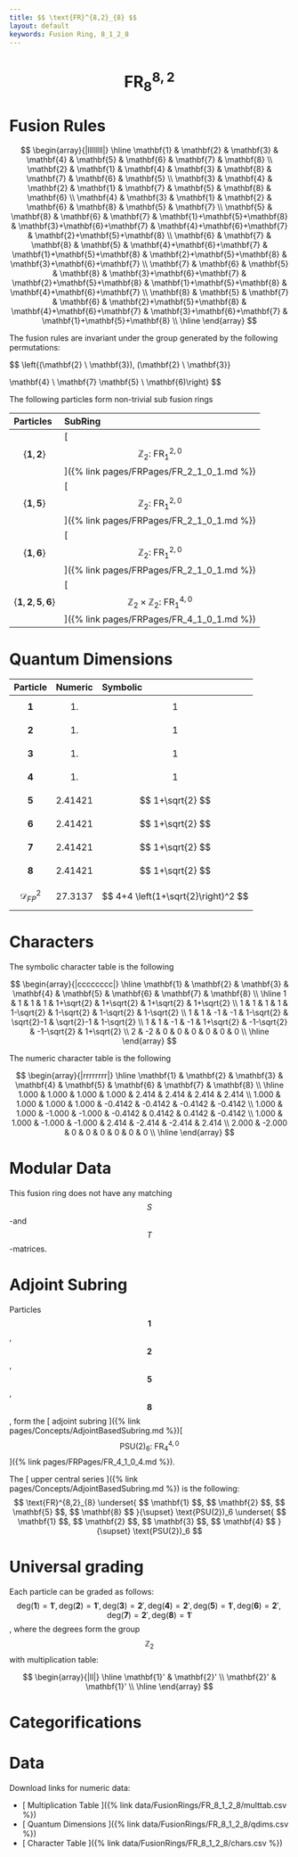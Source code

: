 ```yaml
---
title: $$ \text{FR}^{8,2}_{8} $$
layout: default
keywords: Fusion Ring, 8_1_2_8
---
```

# $$ \text{FR}^{8,2}_{8} $$


# Fusion Rules

$$
\begin{array}{|llllllll|}
\hline
 \mathbf{1} & \mathbf{2} & \mathbf{3} & \mathbf{4} & \mathbf{5} & \mathbf{6} & \mathbf{7} & \mathbf{8} \\
 \mathbf{2} & \mathbf{1} & \mathbf{4} & \mathbf{3} & \mathbf{8} & \mathbf{7} & \mathbf{6} & \mathbf{5} \\
 \mathbf{3} & \mathbf{4} & \mathbf{2} & \mathbf{1} & \mathbf{7} & \mathbf{5} & \mathbf{8} & \mathbf{6} \\
 \mathbf{4} & \mathbf{3} & \mathbf{1} & \mathbf{2} & \mathbf{6} & \mathbf{8} & \mathbf{5} & \mathbf{7} \\
 \mathbf{5} & \mathbf{8} & \mathbf{6} & \mathbf{7} & \mathbf{1}+\mathbf{5}+\mathbf{8} & \mathbf{3}+\mathbf{6}+\mathbf{7} & \mathbf{4}+\mathbf{6}+\mathbf{7} & \mathbf{2}+\mathbf{5}+\mathbf{8} \\
 \mathbf{6} & \mathbf{7} & \mathbf{8} & \mathbf{5} & \mathbf{4}+\mathbf{6}+\mathbf{7} & \mathbf{1}+\mathbf{5}+\mathbf{8} & \mathbf{2}+\mathbf{5}+\mathbf{8} & \mathbf{3}+\mathbf{6}+\mathbf{7} \\
 \mathbf{7} & \mathbf{6} & \mathbf{5} & \mathbf{8} & \mathbf{3}+\mathbf{6}+\mathbf{7} & \mathbf{2}+\mathbf{5}+\mathbf{8} & \mathbf{1}+\mathbf{5}+\mathbf{8} & \mathbf{4}+\mathbf{6}+\mathbf{7} \\
 \mathbf{8} & \mathbf{5} & \mathbf{7} & \mathbf{6} & \mathbf{2}+\mathbf{5}+\mathbf{8} & \mathbf{4}+\mathbf{6}+\mathbf{7} & \mathbf{3}+\mathbf{6}+\mathbf{7} & \mathbf{1}+\mathbf{5}+\mathbf{8} \\
\hline
\end{array}
$$


The fusion rules are invariant under the group generated by the following permutations:

$$ \left\{(\mathbf{2} \ \mathbf{3}), (\mathbf{2} \ \mathbf{3}}

 \mathbf{4} \ \mathbf{7}  \mathbf{5} \ \mathbf{6)\right\} $$


The following particles form non-trivial sub fusion rings

| Particles | SubRing |
| :------ | :------ |
| $$ \{\mathbf{1},\mathbf{2}\} $$ | [ $$ \mathbb{Z}_2:\ \text{FR}^{2,0}_{1} $$ ]({% link pages/FRPages/FR_2_1_0_1.md %}) |
| $$ \{\mathbf{1},\mathbf{5}\} $$ | [ $$ \mathbb{Z}_2:\ \text{FR}^{2,0}_{1} $$ ]({% link pages/FRPages/FR_2_1_0_1.md %}) |
| $$ \{\mathbf{1},\mathbf{6}\} $$ | [ $$ \mathbb{Z}_2:\ \text{FR}^{2,0}_{1} $$ ]({% link pages/FRPages/FR_2_1_0_1.md %}) |
| $$ \{\mathbf{1},\mathbf{2},\mathbf{5},\mathbf{6}\} $$ | [ $$ \mathbb{Z}_2\times \mathbb{Z}_2:\ \text{FR}^{4,0}_{1} $$ ]({% link pages/FRPages/FR_4_1_0_1.md %}) |


# Quantum Dimensions

| Particle | Numeric | Symbolic |
| :------ | :------ | :------ |
| $$ \mathbf{1} $$ | $$ 1. $$ | $$ 1 $$ |
| $$ \mathbf{2} $$ | $$ 1. $$ | $$ 1 $$ |
| $$ \mathbf{3} $$ | $$ 1. $$ | $$ 1 $$ |
| $$ \mathbf{4} $$ | $$ 1. $$ | $$ 1 $$ |
| $$ \mathbf{5} $$ | $$ 2.41421 $$ | $$ 1+\sqrt{2} $$ |
| $$ \mathbf{6} $$ | $$ 2.41421 $$ | $$ 1+\sqrt{2} $$ |
| $$ \mathbf{7} $$ | $$ 2.41421 $$ | $$ 1+\sqrt{2} $$ |
| $$ \mathbf{8} $$ | $$ 2.41421 $$ | $$ 1+\sqrt{2} $$ |
| $$ \mathcal{D}_{FP}^2 $$ | $$ 27.3137 $$ | $$ 4+4 \left(1+\sqrt{2}\right)^2 $$ |

# Characters

The symbolic character table is the following

$$
\begin{array}{|cccccccc|}
\hline
 \mathbf{1} & \mathbf{2} & \mathbf{3} & \mathbf{4} & \mathbf{5} & \mathbf{6} & \mathbf{7} & \mathbf{8} \\
\hline
 1 & 1 & 1 & 1 & 1+\sqrt{2} & 1+\sqrt{2} & 1+\sqrt{2} & 1+\sqrt{2} \\
 1 & 1 & 1 & 1 & 1-\sqrt{2} & 1-\sqrt{2} & 1-\sqrt{2} & 1-\sqrt{2} \\
 1 & 1 & -1 & -1 & 1-\sqrt{2} & \sqrt{2}-1 & \sqrt{2}-1 & 1-\sqrt{2} \\
 1 & 1 & -1 & -1 & 1+\sqrt{2} & -1-\sqrt{2} & -1-\sqrt{2} & 1+\sqrt{2} \\
 2 & -2 & 0 & 0 & 0 & 0 & 0 & 0 \\
\hline
\end{array}
$$

The numeric character table is the following

$$
\begin{array}{|rrrrrrrr|}
\hline
 \mathbf{1} & \mathbf{2} & \mathbf{3} & \mathbf{4} & \mathbf{5} & \mathbf{6} & \mathbf{7} & \mathbf{8} \\
\hline
 1.000 & 1.000 & 1.000 & 1.000 & 2.414 & 2.414 & 2.414 & 2.414 \\
 1.000 & 1.000 & 1.000 & 1.000 & -0.4142 & -0.4142 & -0.4142 & -0.4142 \\
 1.000 & 1.000 & -1.000 & -1.000 & -0.4142 & 0.4142 & 0.4142 & -0.4142 \\
 1.000 & 1.000 & -1.000 & -1.000 & 2.414 & -2.414 & -2.414 & 2.414 \\
 2.000 & -2.000 & 0 & 0 & 0 & 0 & 0 & 0 \\
\hline
\end{array}
$$

# Modular Data

This fusion ring does not have any matching $$ S $$-and $$ T $$-matrices.

# Adjoint Subring

Particles $$ \mathbf{1} $$, $$ \mathbf{2} $$, $$ \mathbf{5} $$, $$ \mathbf{8} $$, form the [ adjoint subring ]({% link pages/Concepts/AdjointBasedSubring.md %})[ $$ \text{PSU(2})_6:\ \text{FR}^{4,0}_{4} $$ ]({% link pages/FRPages/FR_4_1_0_4.md %}).

The [ upper central series ]({% link pages/Concepts/AdjointBasedSubring.md %}) is the following:
$$ \text{FR}^{8,2}_{8} \underset{ $$ \mathbf{1} $$, $$ \mathbf{2} $$, $$ \mathbf{5} $$, $$ \mathbf{8} $$ }{\supset}  \text{PSU(2})_6 \underset{ $$ \mathbf{1} $$, $$ \mathbf{2} $$, $$ \mathbf{3} $$, $$ \mathbf{4} $$ }{\supset}  \text{PSU(2})_6 $$

# Universal grading

Each particle can be graded as follows: $$ \text{deg}(\mathbf{1}) = \mathbf{1}', \text{deg}(\mathbf{2}) = \mathbf{1}', \text{deg}(\mathbf{3}) = \mathbf{2}', \text{deg}(\mathbf{4}) = \mathbf{2}', \text{deg}(\mathbf{5}) = \mathbf{1}', \text{deg}(\mathbf{6}) = \mathbf{2}', \text{deg}(\mathbf{7}) = \mathbf{2}', \text{deg}(\mathbf{8}) = \mathbf{1}' $$, where the degrees form the group $$ \mathbb{Z}_2 $$ with multiplication table:

$$
\begin{array}{|ll|}
\hline
 \mathbf{1}' & \mathbf{2}' \\
 \mathbf{2}' & \mathbf{1}' \\
\hline
\end{array}
$$

# Categorifications



# Data

Download links for numeric data:

* [ Multiplication Table ]({% link data/FusionRings/FR_8_1_2_8/multtab.csv %})
* [ Quantum Dimensions ]({% link data/FusionRings/FR_8_1_2_8/qdims.csv %})
* [ Character Table ]({% link data/FusionRings/FR_8_1_2_8/chars.csv %})